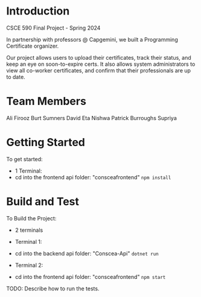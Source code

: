# Introduction 
CSCE 590 Final Project - Spring 2024

In partnership with professors @ Capgemini, we built a Programming Certificate organizer.

Our project allows users to upload their certificates, track their status, and keep an eye on soon-to-expire certs.
It also allows system administrators to view all co-worker certificates, and confirm that their professionals are up to date.

# Team Members
Ali Firooz
Burt Sumners
David Eta
Nishwa
Patrick Burroughs
Supriya

# Getting Started
To get started:
- 1 Terminal:
 - cd into the frontend api folder: "consceafrontend"
`npm install`

# Build and Test
To Build the Project:

- 2 terminals
 - Terminal 1:
 - cd into the backend api folder: "Conscea-Api"
`dotnet run`

 - Terminal 2:
 - cd into the frontend api folder: "consceafrontend"
`npm start`

TODO: Describe how to run the tests. 